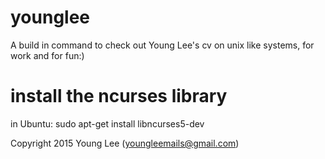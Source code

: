 # younglee
A build in command to check out Young Lee's cv on unix like systems, for work and for fun:)

# install the ncurses library
in Ubuntu: sudo apt-get install libncurses5-dev

Copyright 2015 Young Lee (youngleemails@gmail.com)

